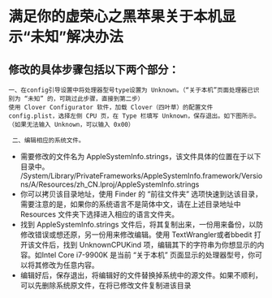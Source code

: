 # 满足你的虚荣心之黑苹果关于本机显示“未知”解决办法

修改的具体步骤包括以下两个部分：
--------
    一、在config引导设置中将处理器型号type设置为 Unknown。（“关于本机”页面处理器已识别为 “未知” 的，可跳过此步骤，直接到第二步）
    使用 Clover Configurator 软件，加载 Clover（四叶草）的配置文件 config.plist，选择左侧 CPU 页，在 Type 栏填写 Unknown，保存退出。如下图所示。（如果无法输入 Unknown，可以输入 0x00） 

     二、编辑相应的系统文件。
* 需要修改的文件名为 AppleSystemInfo.strings，该文件具体的位置在于以下目录中。
/System/Library/PrivateFrameworks/AppleSystemInfo.framework/Versions/A/Resources/zh_CN.lproj/AppleSystemInfo.strings
* 你可以拷贝该目录地址，使用 Finder 的 “前往文件夹” 选项快速到达该目录，需要注意的是，如果你的系统语言不是简体中文，请在上述目录地址中 Resources 文件夹下选择进入相应的语言文件夹。
* 找到 AppleSystemInfo.strings 文件后，将其复制出来，一份用来备份，以防修改错误或想还原，另一份用来修改编辑。使用 TextWrangler或者bbedit 打开该文件后，找到 UnknownCPUKind 项，编辑其下的字符串为你想显示的内容。如Intel Core i7-9900K 是当前 “关于本机” 页面显示的处理器型号，你可以将其修改为任意内容。
* 编辑好后，保存退出，将编辑好的文件替换掉系统中的源文件。如果不顺利，可以先删除系统原文件，在将已修改文件复制进该目录
